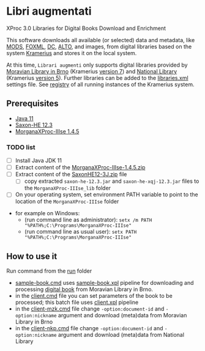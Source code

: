 # Libri augmentati

XProc 3.0 Libraries for Digital Books Download and Enrichment

This software downloads all available (or selected) data and metadata, like [MODS](https://www.loc.gov/standards/mods/), [FOXML](https://wiki.lyrasis.org/display/FEDORA/All+Documentation), [DC](https://www.dublincore.org/specifications/dublin-core/), [ALTO](https://www.loc.gov/standards/alto/), and images, from digital libraries based on the system [Kramerius](https://system-kramerius.cz) and stores it on the local system.

At this time, `Librari augmenti` only supports digital libraries provided by [Moravian Library in Brno](https://www.digitalniknihovna.cz/mzk "Digital library by Moravian Library in Brno") (Kramerius [version 7](https://github.com/ceskaexpedice/kramerius/wiki/Kramerius-REST-API-verze-7.0 "Wiki for Kramerius 7 Client API")) and [National Library](https://www.ndk.cz/ "Digital library by National Library") (Kramerius [version 5](https://github.com/ceskaexpedice/kramerius/wiki/ClientAPIDEV "Wiki for Kramerius 5 Client API")). Further libraries can be added to the [libraries.xml](src/settings/libraries.xml) settings file. See [registry](https://registr.digitalniknihovna.cz "Registry of the Kramerius systems") of all running instances of the Kramerius system.

## Prerequisites

- [Java 11](https://www.azul.com/downloads/?version=java-11-lts&package=jdk#zulu "Download Azul Zulu OpenJDK")
- [Saxon-HE 12.3](https://github.com/Saxonica/Saxon-HE/releases/tag/SaxonHE12-3 "Download SaxonHE12-3J")
- [MorganaXProc-IIIse 1.4.5](https://sourceforge.net/projects/morganaxproc-iiise/files/MorganaXProc-IIIse-1.4.5/ "Donwload MorganaXProc-IIIse 1.4.5")

### TODO list

- [ ] Install Java JDK 11
- [ ] Extract content of the [MorganaXProc-IIIse-1.4.5.zip](https://sourceforge.net/projects/morganaxproc-iiise/files/MorganaXProc-IIIse-1.4.5/MorganaXProc-IIIse-1.4.5.zip/download "Donwload MorganaXProc-IIIse 1.4.5.zip file")
- [ ] Extract content of the [SaxonHE12-3J.zip](https://github.com/Saxonica/Saxon-HE/releases/download/SaxonHE12-3/SaxonHE12-3J.zip "Download SaxonHE12-3J") file
  - [ ]  copy extracted `saxon-he-12.3.jar` and `saxon-he-xqj-12.3.jar` files to the `MorganaXProc-IIIse_lib` folder
- [ ] On your operating system, set environment PATH variable to point to the location of the `MorganaXProc-IIIse` folder
- for example on Windows:
  - (run command line as administrator): `setx /m PATH "%PATH%;C:\Programs\MorganaXProc-IIIse"`
  - (run command line as usual user): `setx PATH "%PATH%;C:\Programs\MorganaXProc-IIIse"`

## How to use it

Run command from the [run](run) folder

- [sample-book.cmd](run/sample-book.cmd) uses [sample-book.xpl](src/tests/xproc/sample-book.xpl) pipeline for downloading and processing [digital book](https://www.digitalniknihovna.cz/mzk/view/uuid:de87a0e0-643b-11ea-a744-005056827e51) from Moravian Library in Brno.
- in the [client.cmd](run/client.cmd) file you can set parameters of the book to be processed; this batch file uses [client.xpl](src/tests/xproc/client.xpl) pipeline
- in the [client-mzk.cmd](run/client-mzk.cmd) file change `-option:document-id` and `-option:nickname` argument and download (meta)data from Moravian Library in Brno
- in the [client-nkp.cmd](run/client-nkp.cmd) file change `-option:document-id` and `-option:nickname` argument and download (meta)data from National Library
